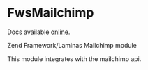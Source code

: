 FwsMailchimp
============

Docs available [online](https://www.freedomwebservices.net/zend-framework/fws-mailchimp).

Zend Framework/Laminas Mailchimp module

This module integrates with the mailchimp api.
